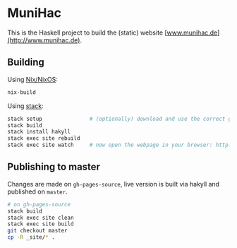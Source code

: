 # MuniHac

This is the Haskell project to build the (static) website [www.munihac.de](http://www.munihac.de).

## Building

Using [Nix/NixOS](https://nixos.org/):

```sh
nix-build
```

Using [stack](https://www.haskellstack.org):

```bash
stack setup               # (optionally) download and use the correct ghc version
stack build
stack install hakyll
stack exec site rebuild
stack exec site watch     # now open the webpage in your browser: http://localhost:8000/
```

## Publishing to master

Changes are made on `gh-pages-source`, live version is built via hakyll and published on `master`.

```bash
# on gh-pages-source
stack build
stack exec site clean
stack exec site build
git checkout master
cp -R _site/* .
```

